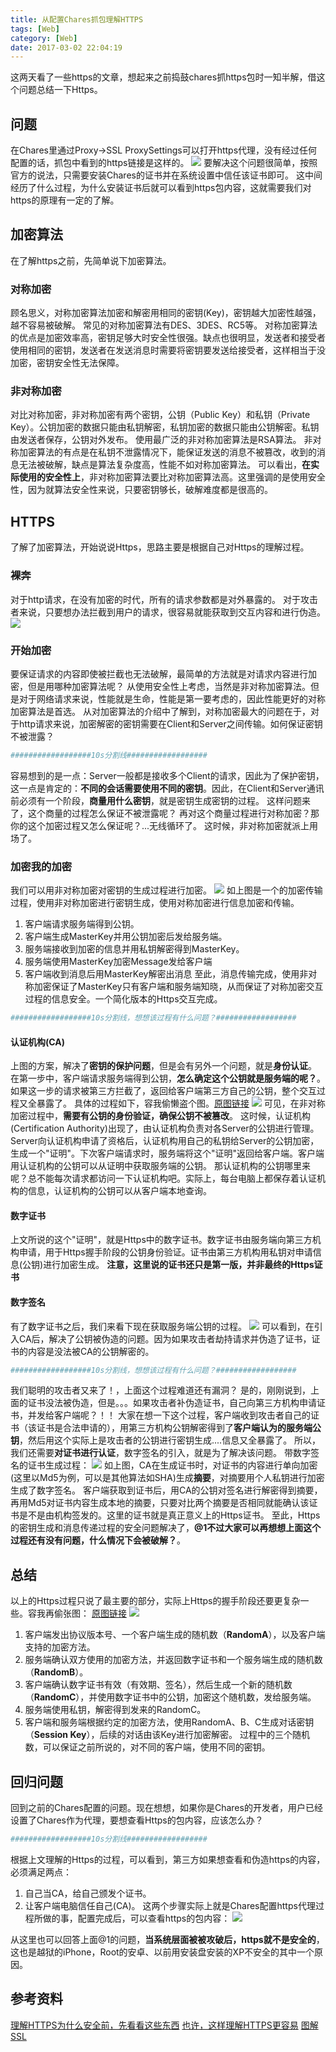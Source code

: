 ```yaml
---
title: 从配置Chares抓包理解HTTPS
tags: [Web]
category: [Web]
date: 2017-03-02 22:04:19
---
```

这两天看了一些https的文章，想起来之前捣鼓chares抓https包时一知半解，借这个问题总结一下Https。
## 问题
在Chares里通过Proxy->SSL ProxySettings可以打开https代理，没有经过任何配置的话，抓包中看到的https链接是这样的。
![](https://longlog-1300108443.cos.ap-beijing.myqcloud.com/before2019/2017-03-02-14884377678270.jpg)
要解决这个问题很简单，按照官方的说法，只需要安装Chares的证书并在系统设置中信任该证书即可。
这中间经历了什么过程，为什么安装证书后就可以看到https包内容，这就需要我们对https的原理有一定的了解。
## 加密算法
在了解https之前，先简单说下加密算法。
### 对称加密
顾名思义，对称加密算法加密和解密用相同的密钥(Key)，密钥越大加密性越强，越不容易被破解。
常见的对称加密算法有DES、3DES、RC5等。
对称加密算法的优点是加密效率高，密钥足够大时安全性很强。缺点也很明显，发送者和接受者使用相同的密钥，发送者在发送消息时需要将密钥要发送给接受者，这样相当于没加密，密钥安全性无法保障。
### 非对称加密
对比对称加密，非对称加密有两个密钥，公钥（Public Key）和私钥（Private Key）。公钥加密的数据只能由私钥解密，私钥加密的数据只能由公钥解密。私钥由发送者保存，公钥对外发布。
使用最广泛的非对称加密算法是RSA算法。
非对称加密算法的有点是在私钥不泄露情况下，能保证发送的消息不被篡改，收到的消息无法被破解，缺点是算法复杂度高，性能不如对称加密算法。
可以看出，**在实际使用的安全性上**，非对称加密算法要比对称加密算法高。这里强调的是使用安全性，因为就算法安全性来说，只要密钥够长，破解难度都是很高的。
## HTTPS
了解了加密算法，开始说说Https，思路主要是根据自己对Https的理解过程。
### 裸奔
对于http请求，在没有加密的时代，所有的请求参数都是对外暴露的。
对于攻击者来说，只要想办法拦截到用户的请求，很容易就能获取到交互内容和进行伪造。
![](https://longlog-1300108443.cos.ap-beijing.myqcloud.com/before2019/2017-03-02-14884423572656.jpg)
### 开始加密
要保证请求的内容即使被拦截也无法破解，最简单的方法就是对请求内容进行加密，但是用哪种加密算法呢？
从使用安全性上考虑，当然是非对称加密算法。但是对于网络请求来说，性能就是生命，性能是第一要考虑的，因此性能更好的对称加密算法是首选。
从对加密算法的介绍中了解到，对称加密最大的问题在于，对于http请求来说，加密解密的密钥需要在Client和Server之间传输。如何保证密钥不被泄露？

```sh	
##################10s分割线##################
```
容易想到的是一点：Server一般都是接收多个Client的请求，因此为了保护密钥，这一点是肯定的：**不同的会话需要使用不同的密钥**。因此，在Client和Server通讯前必须有一个阶段，**商量用什么密钥**，就是密钥生成密钥的过程。
这样问题来了，这个商量的过程怎么保证不被泄露呢？ 再对这个商量过程进行对称加密？那你的这个加密过程又怎么保证呢？...无线循环了。
这时候，非对称加密就派上用场了。
### 加密我的加密
我们可以用非对称加密对密钥的生成过程进行加密。
![](https://longlog-1300108443.cos.ap-beijing.myqcloud.com/before2019/2017-03-02-14884564685368.jpg)
如上图是一个的加密传输过程，使用非对称加密进行密钥生成，使用对称加密进行信息加密和传输。
1. 客户端请求服务端得到公钥。
2. 客户端生成MasterKey并用公钥加密后发给服务端。
3. 服务端接收到加密的信息并用私钥解密得到MasterKey。
4. 服务端使用MasterKey加密Message发给客户端
5. 客户端收到消息后用MasterKey解密出消息
至此，消息传输完成，使用非对称加密保证了MasterKey只有客户端和服务端知晓，从而保证了对称加密交互过程的信息安全。一个简化版本的Https交互完成。

```sh	
##################10s分割线，想想该过程有什么问题？##################
```
#### 认证机构(CA)
上图的方案，解决了**密钥的保护问题**，但是会有另外一个问题，就是**身份认证**。
在第一步中，客户端请求服务端得到公钥，**怎么确定这个公钥就是服务端的呢？**。如果这一步的请求被第三方拦截了，返回给客户端第三方自己的公钥，整个交互过程又全暴露了。
具体的过程如下，容我偷懒盗个图。[原图链接](https://showme.codes/2017-02-20/understand-https/?hmsr=toutiao.io&utm_medium=toutiao.io&utm_source=toutiao.io)
![](https://longlog-1300108443.cos.ap-beijing.myqcloud.com/before2019/2017-03-02-14884574921787.png)
可见，在非对称加密过程中，**需要有公钥的身份验证，确保公钥不被篡改**。
这时候，认证机构(Certification Authority)出现了，由认证机构负责对各Server的公钥进行管理。Server向认证机构申请了资格后，认证机构用自己的私钥给Server的公钥加密，生成一个"证明"。下次客户端请求时，服务端将这个"证明"返回给客户端。客户端用认证机构的公钥可以从证明中获取服务端的公钥。
那认证机构的公钥哪里来呢？总不能每次请求都访问一下认证机构吧。实际上，每台电脑上都保存着认证机构的信息，认证机构的公钥可以从客户端本地查询。
#### 数字证书
上文所说的这个"证明"，就是Https中的数字证书。数字证书由服务端向第三方机构申请，用于Https握手阶段的公钥身份验证。证书由第三方机构用私钥对申请信息(公钥)进行加密生成。
**注意，这里说的证书还只是第一版，并非最终的Https证书**
#### 数字签名
有了数字证书之后，我们来看下现在获取服务端公钥的过程。
![](https://longlog-1300108443.cos.ap-beijing.myqcloud.com/before2019/2017-03-02-14884592962322.jpg)
可以看到，在引入CA后，解决了公钥被伪造的问题。因为如果攻击者劫持请求并伪造了证书，证书的内容是没法被CA的公钥解密的。

```sh	
##################10s分割线，想想该过程有什么问题？##################
```
我们聪明的攻击者又来了！，上面这个过程难道还有漏洞？
是的，刚刚说到，上面的证书没法被伪造，但是。。。如果攻击者补伪造证书，自己向第三方机构申请证书，并发给客户端呢？！！
大家在想一下这个过程，客户端收到攻击者自己的证书（该证书是合法申请的），用第三方机构公钥解密得到了**客户端认为的服务端公钥**，然后用这个实际上是攻击者的公钥进行密钥生成....信息又全暴露了。
所以，我们还需要**对证书进行认证**，数字签名的引入，就是为了解决该问题。
带数字签名的证书生成过程：
![](https://longlog-1300108443.cos.ap-beijing.myqcloud.com/before2019/2017-03-02-14884612467318.jpg)
如上图，CA在生成证书时，对证书的内容进行单向加密(这里以Md5为例，可以是其他算法如SHA)生成**摘要**，对摘要用个人私钥进行加密生成了数字签名。
客户端获取到证书后，用CA的公钥对签名进行解密得到摘要，再用Md5对证书内容生成本地的摘要，只要对比两个摘要是否相同就能确认该证书是不是由机构签发的。这里的证书就是真正意义上的Https证书。
至此，Https的密钥生成和消息传递过程的安全问题解决了，**@1不过大家可以再想想上面这个过程还有没有问题，什么情况下会被破解？**。
## 总结
以上的Https过程只说了最主要的部分，实际上Https的握手阶段还要更复杂一些。容我再偷张图：
[原图链接](https://blog.cloudflare.com/keyless-ssl-the-nitty-gritty-technical-details/) ![](https://longlog-1300108443.cos.ap-beijing.myqcloud.com/before2019/2017-03-02-14884617468013.jpg)
1. 客户端发出协议版本号、一个客户端生成的随机数（**RandomA**），以及客户端支持的加密方法。
2. 服务端确认双方使用的加密方法，并返回数字证书和一个服务端生成的随机数（**RandomB**）。
3. 客户端确认数字证书有效（有效期、签名），然后生成一个新的随机数（**RandomC**），并使用数字证书中的公钥，加密这个随机数，发给服务端。
4. 服务端使用私钥，解密得到发来的RandomC。
5. 客户端和服务端根据约定的加密方法，使用RandomA、B、C生成对话密钥（**Session Key**），后续的对话由该Key进行加密解密。
过程中的三个随机数，可以保证之前所说的，对不同的客户端，使用不同的密钥。
## 回归问题
回到之前的Chares配置的问题。现在想想，如果你是Chares的开发者，用户已经设置了Chares作为代理，要想查看Https的包内容，应该怎么办？

```sh	
##################10s分割线##################
```
根据上文理解的Https的过程，可以看到，第三方如果想查看和伪造https的内容，必须满足两点：
1. 自己当CA，给自己颁发个证书。
2. 让客户端电脑信任自己(CA)。
这两个步骤实际上就是Chares配置https代理过程所做的事，配置完成后，可以查看https的包内容：
![](https://longlog-1300108443.cos.ap-beijing.myqcloud.com/before2019/2017-03-02-14884622405300.jpg)

从这里也可以回答上面@1的问题，**当系统层面被被攻破后，https就不是安全的**，这也是越狱的iPhone，Root的安卓、以前用安装盘安装的XP不安全的其中一个原因。

## 参考资料
[理解HTTPS为什么安全前，先看看这些东西](http://mp.weixin.qq.com/s/7ImZolr7m3tUuyOgMJeFYg)
[也许，这样理解HTTPS更容易](https://showme.codes/2017-02-20/understand-https/?hmsr=toutiao.io&utm_medium=toutiao.io&utm_source=toutiao.io)
[图解SSL](http://www.ruanyifeng.com/blog/2014/09/illustration-ssl.html)





